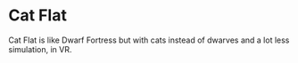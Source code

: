 Cat Flat
========
Cat Flat is like Dwarf Fortress but with cats instead of dwarves and a lot less simulation, in VR.